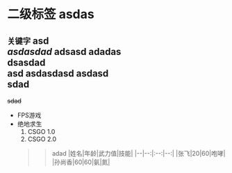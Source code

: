 # 二级标签  asdas
  `关键字`
asd<br>
***asdasdad***  adsasd
adadas<br>
dsasdad <br>asd
  asdasdasd
      asdasd  
  sdad
--------
  ~~sdad~~
* FPS游戏
 * 绝地求生
   1. CSGO 1.0
   2. CSGO 2.0
   >>adad
   |姓名|年龄|武力值|技能|
   |--|--:|:--:|--:|
   |张飞|20|60|咆哮|
   |孙尚香|60|60|氨|氮|
